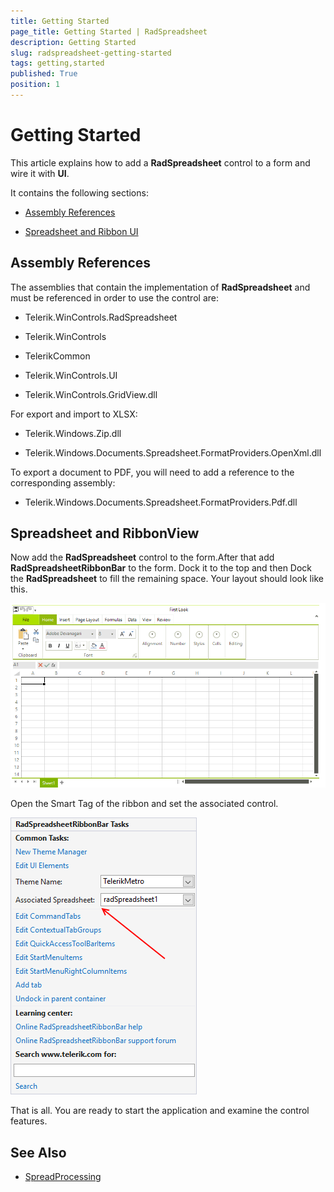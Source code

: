 ```yaml
---
title: Getting Started
page_title: Getting Started | RadSpreadsheet
description: Getting Started
slug: radspreadsheet-getting-started
tags: getting,started
published: True
position: 1
---
```


# Getting Started

This article explains how to add a __RadSpreadsheet__ control to a form and wire it with __UI__.
      

It contains the following sections:

* [Assembly References](#assembly-references)

* [Spreadsheet and Ribbon UI](#spreadsheet-and-ribbonview)

## Assembly References

The assemblies that contain the implementation of __RadSpreadsheet__ and must be referenced in order to use the control are:

* Telerik.WinControls.RadSpreadsheet

* Telerik.WinControls

* TelerikCommon

* Telerik.WinControls.UI

* Telerik.WinControls.GridView.dll


For export and import to XLSX:

* Telerik.Windows.Zip.dll

* Telerik.Windows.Documents.Spreadsheet.FormatProviders.OpenXml.dll

To export a document to PDF, you will need to add a reference to the corresponding assembly:

* Telerik.Windows.Documents.Spreadsheet.FormatProviders.Pdf.dll

## Spreadsheet and RibbonView

Now add the __RadSpreadsheet__ control to the form.After that add __RadSpreadsheetRibbonBar__ to the form. Dock it to the top and then Dock the __RadSpreadsheet__ to fill the remaining space. Your layout should look like this.

![spreadsheet-getting-started001](images/spreadsheet-getting-started001.png) 

Open the Smart Tag of the ribbon and set the associated control. 

![spreadsheet-getting-started002](images/spreadsheet-getting-started002.png) 

That is all. You are ready to start the application and examine the control features.

## See Also

* [SpreadProcessing](http://docs.telerik.com/devtools/document-processing/libraries/radspreadprocessing/overview)

